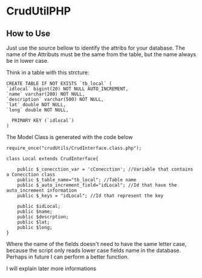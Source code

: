 CrudUtilPHP
===========

How to Use
----------

Just use the source bellow to identify the attribs for your database. The name of the Attributs must be the same from the table, but the name always be in lower case.

Think in a table with this strcture:

	CREATE TABLE IF NOT EXISTS `tb_local` (
  	`idlocal` bigint(20) NOT NULL AUTO_INCREMENT,
  	`name` varchar(200) NOT NULL,
  	`description` varchar(500) NOT NULL,
  	`lat` double NOT NULL,
  	`long` double NOT NULL,
	  
	  PRIMARY KEY (`idlocal`)
	)

The Model Class is generated with the code below

	require_once("crudUtils/CrudInterface.class.php");

	class Local extends CrudInterface{

		public $_conecction_var = 'cConecction'; //Variable that contains a Conecction class
		public $_table_name="tb_local"; //Table name
		public $_auto_increment_field="idLocal"; //Id that have the auto_increment information
		public $_keys = "idLocal"; //Id that represent the key
	
		public $idLocal;
		public $name;
		public $descrption;
		public $lat;
		public $long;
	}

Where the name of the fields doesn't need to have the same letter case, because the script only reads lower case fields name in the database. Perhaps in future I can perform a better function.

I will explain later more informations

	


